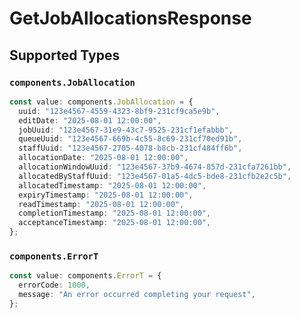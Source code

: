 # GetJobAllocationsResponse


## Supported Types

### `components.JobAllocation`

```typescript
const value: components.JobAllocation = {
  uuid: "123e4567-4559-4323-8bf9-231cf9ca5e9b",
  editDate: "2025-08-01 12:00:00",
  jobUuid: "123e4567-31e9-43c7-9525-231cf1efabbb",
  queueUuid: "123e4567-669b-4c55-8c69-231cf70ed91b",
  staffUuid: "123e4567-2705-4078-b8cb-231cf484ff6b",
  allocationDate: "2025-08-01 12:00:00",
  allocationWindowUuid: "123e4567-37b9-4674-857d-231cfa7261bb",
  allocatedByStaffUuid: "123e4567-01a5-4dc5-bde8-231cfb2e2c5b",
  allocatedTimestamp: "2025-08-01 12:00:00",
  expiryTimestamp: "2025-08-01 12:00:00",
  readTimestamp: "2025-08-01 12:00:00",
  completionTimestamp: "2025-08-01 12:00:00",
  acceptanceTimestamp: "2025-08-01 12:00:00",
};
```

### `components.ErrorT`

```typescript
const value: components.ErrorT = {
  errorCode: 1000,
  message: "An error occurred completing your request",
};
```

